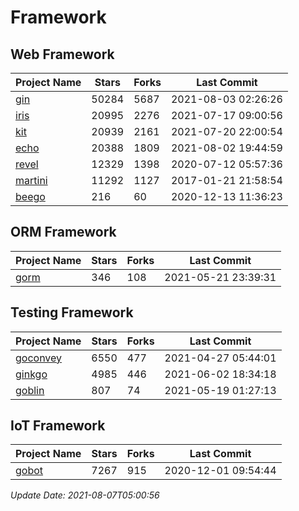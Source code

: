# Framework

## Web Framework
| Project Name | Stars | Forks | Last Commit |
| ------------ | ----- | ----- | ----------- |
| [gin](https://github.com/gin-gonic/gin) | 50284 | 5687 | 2021-08-03 02:26:26 |
| [iris](https://github.com/kataras/iris) | 20995 | 2276 | 2021-07-17 09:00:56 |
| [kit](https://github.com/go-kit/kit) | 20939 | 2161 | 2021-07-20 22:00:54 |
| [echo](https://github.com/labstack/echo) | 20388 | 1809 | 2021-08-02 19:44:59 |
| [revel](https://github.com/revel/revel) | 12329 | 1398 | 2020-07-12 05:57:36 |
| [martini](https://github.com/go-martini/martini) | 11292 | 1127 | 2017-01-21 21:58:54 |
| [beego](https://github.com/astaxie/beego) | 216 | 60 | 2020-12-13 11:36:23 |

## ORM Framework
| Project Name | Stars | Forks | Last Commit |
| ------------ | ----- | ----- | ----------- |
| [gorm](https://github.com/jinzhu/gorm) | 346 | 108 | 2021-05-21 23:39:31 |

## Testing Framework
| Project Name | Stars | Forks | Last Commit |
| ------------ | ----- | ----- | ----------- |
| [goconvey](https://github.com/smartystreets/goconvey) | 6550 | 477 | 2021-04-27 05:44:01 |
| [ginkgo](https://github.com/onsi/ginkgo) | 4985 | 446 | 2021-06-02 18:34:18 |
| [goblin](https://github.com/franela/goblin) | 807 | 74 | 2021-05-19 01:27:13 |

## IoT Framework
| Project Name | Stars | Forks | Last Commit |
| ------------ | ----- | ----- | ----------- |
| [gobot](https://github.com/hybridgroup/gobot) | 7267 | 915 | 2020-12-01 09:54:44 |

*Update Date: 2021-08-07T05:00:56*